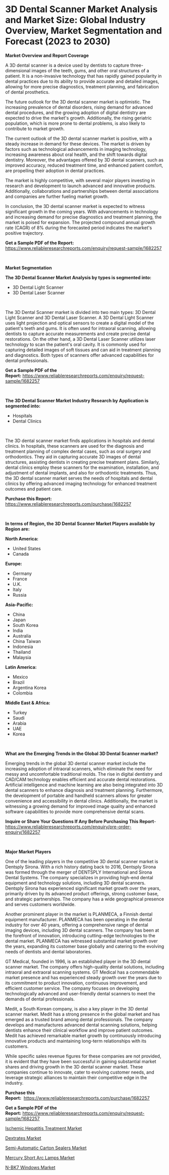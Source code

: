 <p><h1>3D Dental Scanner Market Analysis and Market Size: Global Industry Overview, Market Segmentation and Forecast (2023 to 2030)</h1></p><p><strong>Market Overview and Report Coverage</strong></p>
<p><p>A 3D dental scanner is a device used by dentists to capture three-dimensional images of the teeth, gums, and other oral structures of a patient. It is a non-invasive technology that has rapidly gained popularity in dental practices due to its ability to provide accurate and detailed images, allowing for more precise diagnostics, treatment planning, and fabrication of dental prosthetics.</p><p>The future outlook for the 3D dental scanner market is optimistic. The increasing prevalence of dental disorders, rising demand for advanced dental procedures, and the growing adoption of digital dentistry are expected to drive the market's growth. Additionally, the rising geriatric population, which is more prone to dental problems, is also likely to contribute to market growth.</p><p>The current outlook of the 3D dental scanner market is positive, with a steady increase in demand for these devices. The market is driven by factors such as technological advancements in imaging technology, increasing awareness about oral health, and the shift towards digital dentistry. Moreover, the advantages offered by 3D dental scanners, such as improved accuracy, reduced treatment time, and enhanced patient comfort, are propelling their adoption in dental practices.</p><p>The market is highly competitive, with several major players investing in research and development to launch advanced and innovative products. Additionally, collaborations and partnerships between dental associations and companies are further fueling market growth.</p><p>In conclusion, the 3D dental scanner market is expected to witness significant growth in the coming years. With advancements in technology and increasing demand for precise diagnostics and treatment planning, the market is poised for expansion. The projected compound annual growth rate (CAGR) of 8% during the forecasted period indicates the market's positive trajectory.</p></p>
<p><strong>Get a Sample PDF of the Report:</strong> <a href="https://www.reliableresearchreports.com/enquiry/request-sample/1682257">https://www.reliableresearchreports.com/enquiry/request-sample/1682257</a></p>
<p>&nbsp;</p>
<p><strong>Market Segmentation</strong></p>
<p><strong>The 3D Dental Scanner Market Analysis by types is segmented into:</strong></p>
<p><ul><li>3D Dental Light Scanner</li><li>3D Dental Laser Scanner</li></ul></p>
<p>&nbsp;</p>
<p><p>The 3D Dental Scanner market is divided into two main types: 3D Dental Light Scanner and 3D Dental Laser Scanner. A 3D Dental Light Scanner uses light projection and optical sensors to create a digital model of the patient's teeth and gums. It is often used for intraoral scanning, allowing dentists to capture accurate measurements and create precise dental restorations. On the other hand, a 3D Dental Laser Scanner utilizes laser technology to scan the patient's oral cavity. It is commonly used for capturing detailed images of soft tissues and can aid in treatment planning and diagnostics. Both types of scanners offer advanced capabilities for dental professionals.</p></p>
<p><strong>Get a Sample PDF of the Report:</strong>&nbsp;<a href="https://www.reliableresearchreports.com/enquiry/request-sample/1682257">https://www.reliableresearchreports.com/enquiry/request-sample/1682257</a></p>
<p>&nbsp;</p>
<p><strong>The 3D Dental Scanner Market Industry Research by Application is segmented into:</strong></p>
<p><ul><li>Hospitals</li><li>Dental Clinics</li></ul></p>
<p>&nbsp;</p>
<p><p>The 3D dental scanner market finds applications in hospitals and dental clinics. In hospitals, these scanners are used for the diagnosis and treatment planning of complex dental cases, such as oral surgery and orthodontics. They aid in capturing accurate 3D images of dental structures, assisting dentists in creating precise treatment plans. Similarly, dental clinics employ these scanners for the examination, installation, and adjustment of dental implants, and also for orthodontic treatments. Thus, the 3D dental scanner market serves the needs of hospitals and dental clinics by offering advanced imaging technology for enhanced treatment outcomes and patient care.</p></p>
<p><strong>Purchase this Report:</strong>&nbsp; <a href="https://www.reliableresearchreports.com/purchase/1682257">https://www.reliableresearchreports.com/purchase/1682257</a></p>
<p>&nbsp;</p>
<p><strong>In terms of Region, the 3D Dental Scanner Market Players available by Region are:</strong></p>
<p>
    <p> <strong> North America: </strong>
        <ul>
            <li>United States</li>
            <li>Canada</li>
        </ul>
        </p> 
    <p> <strong> Europe: </strong>
        <ul>
            <li>Germany</li>
            <li>France</li>
            <li>U.K.</li>
            <li>Italy</li>
            <li>Russia</li>
        </ul>
        </p> 
    <p> <strong> Asia-Pacific: </strong>
        <ul>
            <li>China</li>
            <li>Japan</li>
            <li>South Korea</li>
            <li>India</li>
            <li>Australia</li>
            <li>China Taiwan</li>
            <li>Indonesia</li>
            <li>Thailand</li>
            <li>Malaysia</li>
        </ul>
        </p> 
    <p> <strong> Latin America: </strong>
        <ul>
            <li>Mexico</li>
            <li>Brazil</li>
            <li>Argentina Korea</li>
            <li>Colombia</li>
        </ul>
        </p> 
    <p> <strong> Middle East & Africa: </strong>
        <ul>
            <li>Turkey</li>
            <li>Saudi</li>
            <li>Arabia</li>
            <li>UAE</li>
            <li>Korea</li>
        </ul>
    </p>
    </p>
<p>&nbsp;</p>
<p><strong>What are the Emerging Trends in the Global 3D Dental Scanner market?</strong></p>
<p><p>Emerging trends in the global 3D dental scanner market include the increasing adoption of intraoral scanners, which eliminate the need for messy and uncomfortable traditional molds. The rise in digital dentistry and CAD/CAM technology enables efficient and accurate dental restorations. Artificial intelligence and machine learning are also being integrated into 3D dental scanners to enhance diagnosis and treatment planning. Furthermore, the development of portable and handheld scanners allows for greater convenience and accessibility in dental clinics. Additionally, the market is witnessing a growing demand for improved image quality and enhanced software capabilities to provide more comprehensive dental scans.</p></p>
<p><strong>Inquire or Share Your Questions If Any Before Purchasing This Report</strong>- <a href="https://www.reliableresearchreports.com/enquiry/pre-order-enquiry/1682257">https://www.reliableresearchreports.com/enquiry/pre-order-enquiry/1682257</a></p>
<p>&nbsp;</p>
<p><strong>Major Market Players</strong></p>
<p><p>One of the leading players in the competitive 3D dental scanner market is Dentsply Sirona. With a rich history dating back to 2016, Dentsply Sirona was formed through the merger of DENTSPLY International and Sirona Dental Systems. The company specializes in providing high-end dental equipment and technology solutions, including 3D dental scanners. Dentsply Sirona has experienced significant market growth over the years, primarily driven by its advanced product offerings, strong customer base, and strategic partnerships. The company has a wide geographical presence and serves customers worldwide.</p><p>Another prominent player in the market is PLANMECA, a Finnish dental equipment manufacturer. PLANMECA has been operating in the dental industry for over 40 years, offering a comprehensive range of dental imaging devices, including 3D dental scanners. The company has been at the forefront of innovation, introducing cutting-edge technologies to the dental market. PLANMECA has witnessed substantial market growth over the years, expanding its customer base globally and catering to the evolving needs of dentists and dental laboratories.</p><p>GT Medical, founded in 1996, is an established player in the 3D dental scanner market. The company offers high-quality dental solutions, including intraoral and extraoral scanning systems. GT Medical has a commendable market presence and has experienced steady growth over the years due to its commitment to product innovation, continuous improvement, and efficient customer service. The company focuses on developing technologically advanced and user-friendly dental scanners to meet the demands of dental professionals.</p><p>Medit, a South Korean company, is also a key player in the 3D dental scanner market. Medit has a strong presence in the global market and has emerged as a trusted brand among dental professionals. The company develops and manufactures advanced dental scanning solutions, helping dentists enhance their clinical workflow and improve patient outcomes. Medit has achieved remarkable market growth by continuously introducing innovative products and maintaining long-term relationships with its customers.</p><p>While specific sales revenue figures for these companies are not provided, it is evident that they have been successful in gaining substantial market shares and driving growth in the 3D dental scanner market. These companies continue to innovate, cater to evolving customer needs, and leverage strategic alliances to maintain their competitive edge in the industry.</p></p>
<p><strong>Purchase this Report:</strong>&nbsp;&nbsp;<a href="https://www.reliableresearchreports.com/purchase/1682257">https://www.reliableresearchreports.com/purchase/1682257</a></p>
<p></p>
<p><strong>Get a Sample PDF of the Report:</strong>&nbsp;<a href="https://www.reliableresearchreports.com/enquiry/request-sample/1682257">https://www.reliableresearchreports.com/enquiry/request-sample/1682257</a></p>
<p><p><a href="https://medium.com/@eliasmann73/ischemic-hepatitis-treatment-market-competitive-analysis-market-trends-and-forecast-to-2030-3f38515d4cf7">Ischemic Hepatitis Treatment Market</a></p><p><a href="https://medium.com/@kevinbarnes75/dextrates-market-size-growth-forecast-2023-2030-ef3ced344b9a">Dextrates Market</a></p><p><a href="https://www.linkedin.com/pulse/semi-automatic-carton-sealers-market-size-share-amp-trends/">Semi-Automatic Carton Sealers Market</a></p><p><a href="https://www.linkedin.com/pulse/mercury-short-arc-lamps-market-share-amp-new-trends-analysis/">Mercury Short Arc Lamps Market</a></p><p><a href="https://www.linkedin.com/pulse/n-bk7-windows-market-share-amp-new-trends-analysis-report/">N-BK7 Windows Market</a></p></p>